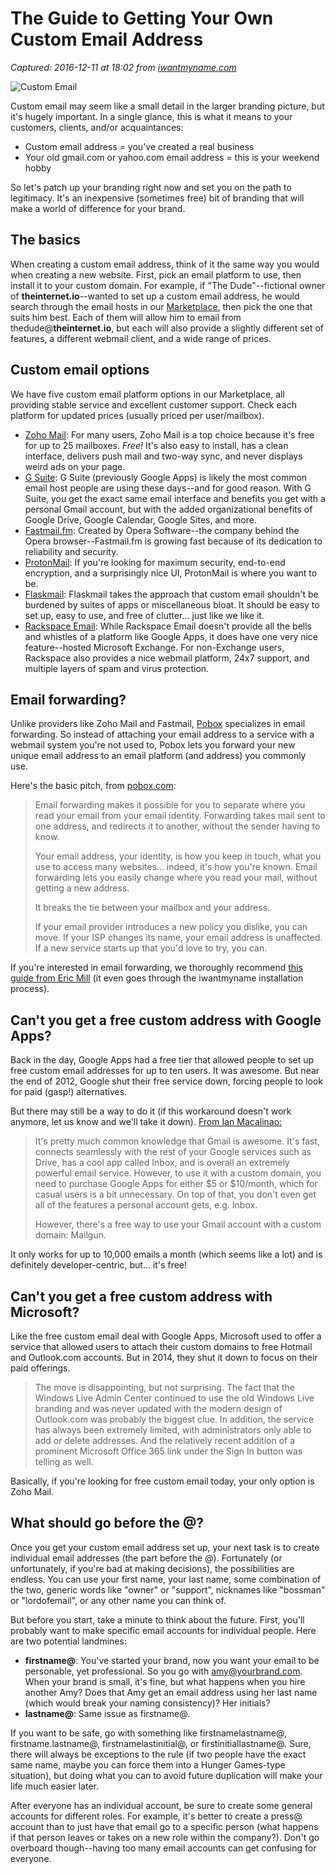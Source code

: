 # The Guide to Getting Your Own Custom Email Address

_Captured: 2016-12-11 at 18:02 from [iwantmyname.com](https://iwantmyname.com/blog/the-guide-to-getting-your-own-custom-email-address)_

![Custom Email](https://iwantmyname.com/new/images/blog/2015-07-10-custom-email.jpg)

Custom email may seem like a small detail in the larger branding picture, but it's hugely important. In a single glance, this is what it means to your customers, clients, and/or acquaintances:

  * Custom email address = you've created a real business 
  * Your old gmail.com or yahoo.com email address = this is your weekend hobby 

So let's patch up your branding right now and set you on the path to legitimacy. It's an inexpensive (sometimes free) bit of branding that will make a world of difference for your brand.

## The basics

When creating a custom email address, think of it the same way you would when creating a new website. First, pick an email platform to use, then install it to your custom domain. For example, if "The Dude"--fictional owner of **theinternet.io**--wanted to set up a custom email address, he would search through the email hosts in our [Marketplace](https://iwantmyname.com/services/email-hosting/), then pick the one that suits him best. Each of them will allow him to email from thedude@**theinternet.io**, but each will also provide a slightly different set of features, a different webmail client, and a wide range of prices.

## Custom email options

We have five custom email platform options in our Marketplace, all providing stable service and excellent customer support. Check each platform for updated prices (usually priced per user/mailbox).

  * [Zoho Mail](https://iwantmyname.com/features/applications/custom-domain-apps/zoho/email-hosting-and-online-office-suite): For many users, Zoho Mail is a top choice because it's free for up to 25 mailboxes. _Free!_ It's also easy to install, has a clean interface, delivers push mail and two-way sync, and never displays weird ads on your page. 
  * [G Suite](https://iwantmyname.com/services/email-hosting/g-suite): G Suite (previously Google Apps) is likely the most common email host people are using these days--and for good reason. With G Suite, you get the exact same email interface and benefits you get with a personal Gmail account, but with the added organizational benefits of Google Drive, Google Calendar, Google Sites, and more. 
  * [Fastmail.fm](https://iwantmyname.com/services/hosted-email/fastmail-mail-hosting-own-domain): Created by Opera Software--the company behind the Opera browser--Fastmail.fm is growing fast because of its dedication to reliability and security. 
  * [ProtonMail](https://iwantmyname.com/services/email-hosting/protonmail-custom-domain): If you're looking for maximum security, end-to-end encryption, and a surprisingly nice UI, ProtonMail is where you want to be. 
  * [Flaskmail](https://iwantmyname.com/services/hosted-email/flaskmail-mail-hosting-own-domain): Flaskmail takes the approach that custom email shouldn't be burdened by suites of apps or miscellaneous bloat. It should be easy to set up, easy to use, and free of clutter… just like we like it. 
  * [Rackspace Email](https://iwantmyname.com/services/email-hosting/rackspace-apps): While Rackspace Email doesn't provide all the bells and whistles of a platform like Google Apps, it does have one very nice feature--hosted Microsoft Exchange. For non-Exchange users, Rackspace also provides a nice webmail platform, 24x7 support, and multiple layers of spam and virus protection. 

## Email forwarding?

Unlike providers like Zoho Mail and Fastmail, [Pobox](https://iwantmyname.com/services/email-hosting/pobox-mail-forwarding) specializes in email forwarding. So instead of attaching your email address to a service with a webmail system you're not used to, Pobox lets you forward your new unique email address to an email platform (and address) you commonly use.

Here's the basic pitch, from [pobox.com](http://www.pobox.com/faq/):

> Email forwarding makes it possible for you to separate where you read your email from your email identity. Forwarding takes mail sent to one address, and redirects it to another, without the sender having to know.
> 
> Your email address, your identity, is how you keep in touch, what you use to access many websites… indeed, it's how you're known. Email forwarding lets you easily change where you read your mail, without getting a new address.
> 
> It breaks the tie between your mailbox and your address.
> 
> If your email provider introduces a new policy you dislike, you can move. If your ISP changes its name, your email address is unaffected. If a new service starts up that you'd love to try, you can.

If you're interested in email forwarding, we thoroughly recommend [this guide from Eric Mill](https://konklone.com/post/take-control-of-your-email-address) (it even goes through the iwantmyname installation process).

## Can't you get a free custom address with Google Apps?

Back in the day, Google Apps had a free tier that allowed people to set up free custom email addresses for up to ten users. It was awesome. But near the end of 2012, Google shut their free service down, forcing people to look for paid (gasp!) alternatives.

But there may still be a way to do it (if this workaround doesn't work anymore, let us know and we'll take it down). [From Ian Macalinao:](http://simplyian.com/2015/01/07/Hacking-GMail-to-use-custom-domains-for-free/)

> It's pretty much common knowledge that Gmail is awesome. It's fast, connects seamlessly with the rest of your Google services such as Drive, has a cool app called Inbox, and is overall an extremely powerful email service. However, to use it with a custom domain, you need to purchase Google Apps for either $5 or $10/month, which for casual users is a bit unnecessary. On top of that, you don't even get all of the features a personal account gets, e.g. Inbox.
> 
> However, there's a free way to use your Gmail account with a custom domain: Mailgun.

It only works for up to 10,000 emails a month (which seems like a lot) and is definitely developer-centric, but… it's free!

## Can't you get a free custom address with Microsoft?

Like the free custom email deal with Google Apps, Microsoft used to offer a service that allowed users to attach their custom domains to free Hotmail and Outlook.com accounts. But in 2014, they shut it down to focus on their paid offerings.

> The move is disappointing, but not surprising. The fact that the Windows Live Admin Center continued to use the old Windows Live branding and was never updated with the modern design of Outlook.com was probably the biggest clue. In addition, the service has always been extremely limited, with administrators only able to add or delete addresses. And the relatively recent addition of a prominent Microsoft Office 365 link under the Sign In button was telling as well.

Basically, if you're looking for free custom email today, your only option is Zoho Mail.

## What should go before the @?

Once you get your custom email address set up, your next task is to create individual email addresses (the part before the @). Fortunately (or unfortunately, if you're bad at making decisions), the possibilities are endless. You can use your first name, your last name, some combination of the two, generic words like "owner" or "support", nicknames like "bossman" or "lordofemail", or any other name you can think of.

But before you start, take a minute to think about the future. First, you'll probably want to make specific email accounts for individual people. Here are two potential landmines:

  * **firstname@**: You've started your brand, now you want your email to be personable, yet professional. So you go with amy@yourbrand.com. When your brand is small, it's fine, but what happens when you hire another Amy? Does that Amy get an email address using her last name (which would break your naming consistency)? Her initials? 
  * **lastname@**: Same issue as firstname@. 

If you want to be safe, go with something like firstnamelastname@, firstname.lastname@, firstnamelastinitial@, or firstinitiallastname@. Sure, there will always be exceptions to the rule (if two people have the exact same name, maybe you can force them into a Hunger Games-type situation), but doing what you can to avoid future duplication will make your life much easier later.

After everyone has an individual account, be sure to create some general accounts for different roles. For example, it's better to create a press@ account than to just have that email go to a specific person (what happens if that person leaves or takes on a new role within the company?). Don't go overboard though--having too many email accounts can get confusing for everyone.
